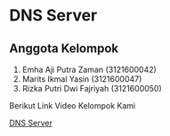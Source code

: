 # DNS Server

## Anggota Kelompok
1. Emha Aji Putra Zaman (3121600042)
2. Marits Ikmal Yasin (3121600047)
3. Rizka Putri Dwi Fajriyah (3121600050)

Berikut Link Video Kelompok Kami

[DNS Server](https://drive.google.com/file/d/1RytYXgoKE-NrHLGTkZ0szPi2f1g5HwTg/view)